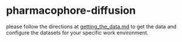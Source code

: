 # pharmacophore-diffusion

please follow the directions at [getting_the_data.md](getting_the_data.md) to get the data and configure the datasets for your specific work environment.